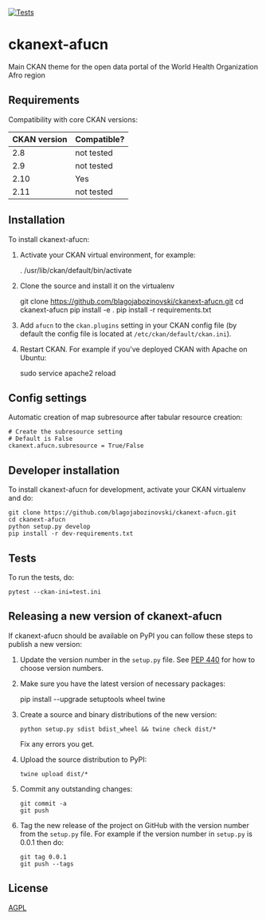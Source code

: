 [![Tests](https://github.com/blagojabozinovski/ckanext-afucn/workflows/Tests/badge.svg?branch=main)](https://github.com/blagojabozinovski/ckanext-afucn/actions)

# ckanext-afucn

Main CKAN theme for the open data portal of the  World Health Organization Afro region 


## Requirements


Compatibility with core CKAN versions:

| CKAN version    | Compatible?   |
| --------------- | ------------- |
| 2.8             | not tested    |
| 2.9             | not tested    |
| 2.10            | Yes           |
| 2.11            | not tested    |


## Installation

To install ckanext-afucn:

1. Activate your CKAN virtual environment, for example:

     . /usr/lib/ckan/default/bin/activate

2. Clone the source and install it on the virtualenv

    git clone https://github.com/blagojabozinovski/ckanext-afucn.git
    cd ckanext-afucn
    pip install -e .
	pip install -r requirements.txt

3. Add `afucn` to the `ckan.plugins` setting in your CKAN
   config file (by default the config file is located at
   `/etc/ckan/default/ckan.ini`).

4. Restart CKAN. For example if you've deployed CKAN with Apache on Ubuntu:

     sudo service apache2 reload


## Config settings

Automatic creation of map subresource after tabular resource creation:

	# Create the subresource setting
	# Default is False
	ckanext.afucn.subresource = True/False


## Developer installation

To install ckanext-afucn for development, activate your CKAN virtualenv and
do:

    git clone https://github.com/blagojabozinovski/ckanext-afucn.git
    cd ckanext-afucn
    python setup.py develop
    pip install -r dev-requirements.txt


## Tests

To run the tests, do:

    pytest --ckan-ini=test.ini


## Releasing a new version of ckanext-afucn

If ckanext-afucn should be available on PyPI you can follow these steps to publish a new version:

1. Update the version number in the `setup.py` file. See [PEP 440](http://legacy.python.org/dev/peps/pep-0440/#public-version-identifiers) for how to choose version numbers.

2. Make sure you have the latest version of necessary packages:

    pip install --upgrade setuptools wheel twine

3. Create a source and binary distributions of the new version:

       python setup.py sdist bdist_wheel && twine check dist/*

   Fix any errors you get.

4. Upload the source distribution to PyPI:

       twine upload dist/*

5. Commit any outstanding changes:

       git commit -a
       git push

6. Tag the new release of the project on GitHub with the version number from
   the `setup.py` file. For example if the version number in `setup.py` is
   0.0.1 then do:

       git tag 0.0.1
       git push --tags

## License

[AGPL](https://www.gnu.org/licenses/agpl-3.0.en.html)
